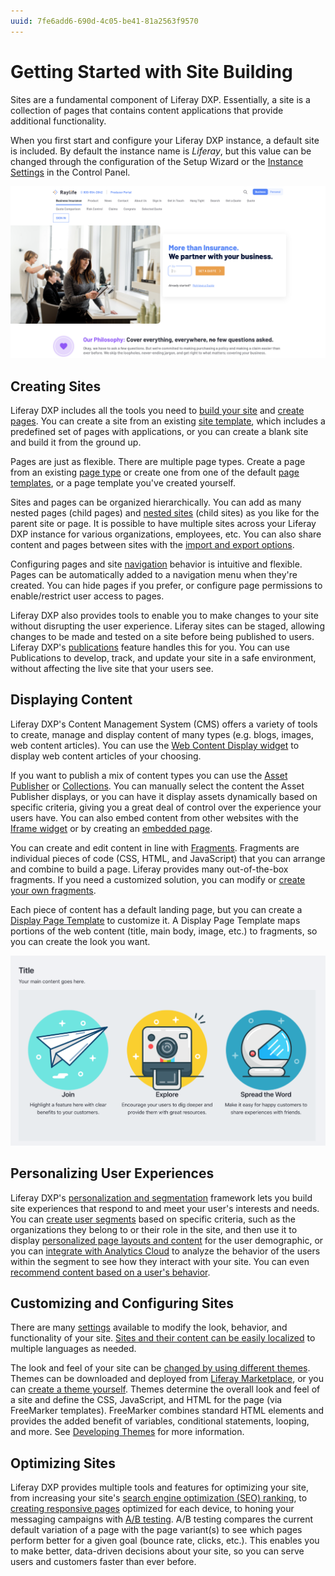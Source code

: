 ```yaml
---
uuid: 7fe6add6-690d-4c05-be41-81a2563f9570
---
```

# Getting Started with Site Building

Sites are a fundamental component of Liferay DXP. Essentially, a site is a collection of pages that contains content applications that provide additional functionality.

When you first start and configure your Liferay DXP instance, a default site is included. By default the instance name is *Liferay*, but this value can be changed through the configuration of the Setup Wizard or the [Instance Settings](../system-administration/configuring-liferay/virtual-instances/instance-configuration.md) in the Control Panel.

![You can build powerful sites with Liferay DXP.](./getting-started-with-site-building/images/01.png)

## Creating Sites

Liferay DXP includes all the tools you need to [build your site](./sites/adding-a-site.md) and [create pages](./creating-pages/adding-pages/adding-a-page-to-a-site.md). You can create a site from an existing [site template](./sites/site-templates.md), which includes a predefined set of pages with applications, or you can create a blank site and build it from the ground up.

Pages are just as flexible. There are multiple page types. Create a page from an existing [page type](./creating-pages/understanding-pages/understanding-pages.md) or create one from one of the default [page templates](./creating-pages/adding-pages/creating-a-page-template.md), or a page template you've created yourself. 

Sites and pages can be organized hierarchically. You can add as many nested pages (child pages) and [nested sites](./sites/site-hierarchies.md) (child sites) as you like for the parent site or page. It is possible to have multiple sites across your Liferay DXP instance for various organizations, employees, etc. You can also share content and pages between sites with the [import and export options](./sites/exporting-importing-site-pages-and-content.md).

Configuring pages and site [navigation](./site-navigation/using-the-navigation-menus-application.md) behavior is intuitive and flexible. Pages can be automatically added to a navigation menu when they're created. You can hide pages if you prefer, or configure page permissions to enable/restrict user access to pages.

Liferay DXP also provides tools to enable you to make changes to your site without disrupting the user experience. Liferay sites can be staged, allowing changes to be made and tested on a site before being published to users. Liferay DXP's [publications](./publishing-tools/publications.md) feature handles this for you. You can use Publications to develop, track, and update your site in a safe environment, without affecting the live site that your users see.

## Displaying Content

Liferay DXP's Content Management System (CMS) offers a variety of tools to create, manage and display content of many types (e.g. blogs, images, web content articles). You can use the [Web Content Display widget](./displaying-content/additional-content-display-options/using-the-web-content-display-widget.md) to display web content articles of your choosing. 

If you want to publish a mix of content types you can use the [Asset Publisher](./displaying-content/using-the-asset-publisher-widget/displaying-assets-using-the-asset-publisher-widget.md) or [Collections](../site-building/displaying-content/collections-and-collection-pages/displaying-collections.md). You can manually select the content the Asset Publisher displays, or you can have it display assets dynamically based on specific criteria, giving you a great deal of control over the experience your users have. You can also embed content from other websites with the [Iframe widget](./displaying-content/additional-content-display-options/using-the-iframe-widget.md) or by creating an [embedded page](./creating-pages/understanding-pages/other-page-types.md#embedded).

You can create and edit content in line with [Fragments](./creating-pages/page-fragments-and-widgets/using-fragments.md). Fragments are individual pieces of code (CSS, HTML, and JavaScript) that you can arrange and combine to build a page. Liferay provides many out-of-the-box fragments. If you need a customized solution, you can modify or [create your own fragments](./developer-guide/developing-page-fragments/developing-fragments-intro.md).

Each piece of content has a default landing page, but you can create a [Display Page Template](./displaying-content/using-display-page-templates.md) to customize it. A Display Page Template maps portions of the web content (title, main body, image, etc.) to fragments, so you can create the look you want.

![Display Page Templates let you map web content to page fragments to display your content with the design and layout you want.](./getting-started-with-site-building/images/02.png)

## Personalizing User Experiences

Liferay DXP's [personalization and segmentation](./personalizing-site-experience.md) framework lets you build site experiences that respond to and meet your user's interests and needs. You can [create user segments](./personalizing-site-experience/segmentation/creating-and-managing-user-segments.md) based on specific criteria, such as the organizations they belong to or their role in the site, and then use it to display [personalized page layouts and content](./personalizing-site-experience/experience-personalization/content-page-personalization.md) for the user demographic, or you can [integrate with Analytics Cloud](https://learn.liferay.com/analytics-cloud/latest/en/connecting-data-sources/connecting-liferay-dxp-to-analytics-cloud.html) to analyze the behavior of the users within the segment to see how they interact with your site. You can even [recommend content based on a user's behavior](./personalizing-site-experience/experience-personalization/understanding-content-recommendations.md).

<!-- Screenshot -->

## Customizing and Configuring Sites

There are many [settings](./site-settings/site-settings-ui-reference.md) available to modify the look, behavior, and functionality of your site. [Sites and their content can be easily localized](./site-settings/site-localization.md) to multiple languages as needed.

The look and feel of your site can be [changed by using different themes](../getting-started/changing-your-sites-appearance.md). Themes can be downloaded and deployed from [Liferay Marketplace](../system-administration/installing-and-managing-apps/using-marketplace.md), or you can [create a theme yourself](./site-appearance/themes/theme-development/getting-started/setting-up-an-environment-and-creating-a-theme.md). Themes determine the overall look and feel of a site and define the CSS, JavaScript, and HTML for the page (via FreeMarker templates).  FreeMarker combines standard HTML elements and provides the added benefit of variables, conditional statements, looping, and more. See [Developing Themes](./developer-guide.md) for more information.

## Optimizing Sites

Liferay DXP provides multiple tools and features for optimizing your site, from increasing your site's [search engine optimization (SEO) ranking](../site-building/displaying-content/using-display-page-templates/configuring-seo-and-open-graph.md), to [creating responsive pages](./optimizing-sites/building-a-responsive-site/building-a-responsive-site.md) optimized for each device, to honing your messaging campaigns with [A/B testing](../site-building/optimizing-sites/ab-testing/ab-testing.md). A/B testing compares the current default variation of a page with the page variant(s) to see which pages perform better for a given goal (bounce rate, clicks, etc.). This enables you to make better, data-driven decisions about your site, so you can serve users and customers faster than ever before.
